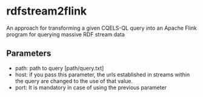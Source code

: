 # rdfstream2flink
An approach for transforming a given CQELS-QL query into an Apache Flink program for querying massive RDF stream data

## Parameters
* path: path to query [path/query.txt]
* host: if you pass this parameter, the urls established in streams within the query are changed to the use of that value.
* port: It is mandatory in case of using the previous parameter